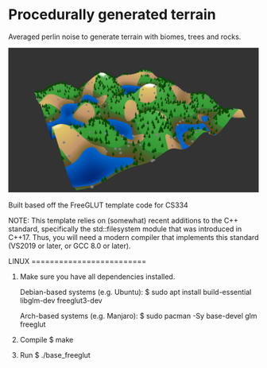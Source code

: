 
# Procedurally generated terrain

Averaged perlin noise to generate terrain with biomes, trees and rocks.

![example](image.png)


Built based off the FreeGLUT template code for CS334

NOTE: This template relies on (somewhat) recent additions to
the C++ standard, specifically the std::filesystem module that
was introduced in C++17. Thus, you will need a modern compiler
that implements this standard (VS2019 or later, or GCC 8.0 or
later).



LINUX =========================

1. Make sure you have all dependencies installed.

	Debian-based systems (e.g. Ubuntu):
	$ sudo apt install build-essential libglm-dev freeglut3-dev

	Arch-based systems (e.g. Manjaro):
	$ sudo pacman -Sy base-devel glm freeglut

2. Compile
	$ make

3. Run
	$ ./base_freeglut
